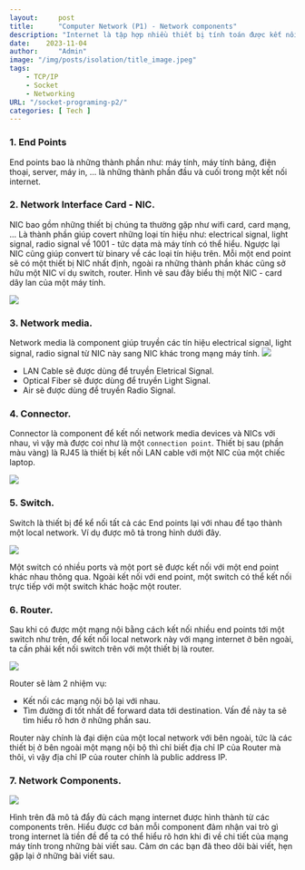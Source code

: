 ```yaml
---
layout:     post
title:      "Computer Network (P1) - Network components"
description: "Internet là tập hợp nhiều thiết bị tính toán được kết nối lại với nhau cho phép chúng ta có thể gửi tin nhắn, voice calls, video calls, online shoping ... Trong bài viết này mình sẽ nói về những network components chính của Internet"
date:    2023-11-04
author:     "Admin"
image: "/img/posts/isolation/title_image.jpeg"
tags:
    - TCP/IP
    - Socket
    - Networking
URL: "/socket-programing-p2/"
categories: [ Tech ]
---
```


### 1. End Points
End points bao là những thành phần như: máy tính, máy tính bảng, điện thoại, server, máy in, ... là những thành phần đầu và cuối trong một kết nối internet.

### 2. Network Interface Card - NIC.
NIC bao gồm những thiết bị chúng ta thường gặp như wifi card, card mạng, ... Là thành phần giúp covert những loại tín hiệu như: electrical signal, light signal, radio signal về 1001 - tức data mà máy tính có thể hiểu. Ngược lại NIC cũng giúp convert từ binary về các loại tín hiệu trên. Mỗi một end point sẽ có một thiết bị NIC nhất định, ngoài ra những thành phần khác cũng sở hữu một NIC ví dụ switch, router. Hình vẽ sau đây biểu thị một NIC - card dây lan của một máy tính.

![](/img/network1/nic.png)

### 3. Network media.
Network media là component giúp truyền các tín hiệu electrical signal, light signal, radio signal từ NIC này sang NIC khác trong mạng máy tính.
![](/img/network1/network-media.png)
- LAN Cable sẽ được dùng để truyền Eletrical Signal.
- Optical Fiber sẽ được dùng để truyền Light Signal.
- Air sẽ được dùng để truyền Radio Signal.

### 4. Connector.
Connector là component để kết nối network media devices và NICs với nhau, vì vậy mà được coi như là một `connection point`. Thiết bị sau (phần màu vàng) là RJ45 là thiết bị kết nối LAN cable với một NIC của một chiếc laptop.

![](/img/network1/connector.png)

### 5. Switch.
Switch là thiết bị để kể nối tất cả các End points lại với nhau để tạo thành một local network. Ví dụ được mô tả trong hình dưới đây.

![](/img/network1/switch.png)

Một switch có nhiều ports và một port sẽ được kết nối với một end point khác nhau thông qua. Ngoài kết nối với end point, một switch có thể kết nối trực tiếp với một switch khác hoặc một router.

### 6. Router.
Sau khi có được một mạng nội bằng cách kết nối nhiều end points tới một switch như trên, để kết nối local network này với mạng internet ở bên ngoài, ta cần phải kết nối switch trên với một thiết bị là router.

![](/img/network1/router.png)

Router sẽ làm 2 nhiệm vụ:
- Kết nối các mạng nội bộ lại với nhau.
- Tìm đường đi tốt nhất để forward data tới destination. Vấn đề này ta sẽ tìm hiểu rõ hơn ở những phần sau.

Router này chính là đại diện của một local network với bên ngoài, tức là các thiết bị ở bên ngoài một mạng nội bộ thì chỉ biết địa chỉ IP của Router mà thôi, vì vậy địa chỉ IP của router chính là public address IP.

### 7. Network Components.
![](/img/network1/router.png)

Hình trên đã mô tả đẩy đủ cách mạng internet được hình thành từ các components trên. Hiểu được cơ bản mỗi component đảm nhận vai trò gì trong internet là tiền đề để ta có thể hiểu rõ hơn khi đi về chi tiết của mạng máy tính trong những bài viết sau. Cảm ơn các bạn đã theo dõi bài viết, hẹn gặp lại ở những bài viết sau.